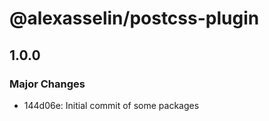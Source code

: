 # @alexasselin/postcss-plugin

## 1.0.0

### Major Changes

- 144d06e: Initial commit of some packages
